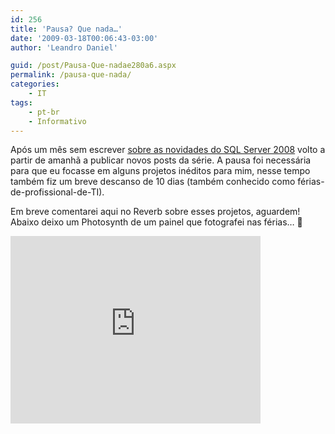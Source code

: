 ```yaml
---
id: 256
title: 'Pausa? Que nada…'
date: '2009-03-18T00:06:43-03:00'
author: 'Leandro Daniel'

guid: /post/Pausa-Que-nadae280a6.aspx
permalink: /pausa-que-nada/
categories:
    - IT
tags:
    - pt-br
    - Informativo
---
```


Após um mês sem escrever [sobre as novidades do SQL Server 2008](/tags/#sql-server) volto a partir de amanhã a publicar novos posts da série. A pausa foi necessária para que eu focasse em alguns projetos inéditos para mim, nesse tempo também fiz um breve descanso de 10 dias (também conhecido como férias-de-profissional-de-TI).

Em breve comentarei aqui no Reverb sobre esses projetos, aguardem! Abaixo deixo um Photosynth de um painel que fotografei nas férias… 🙂

 <iframe frameborder="0" height="300" loading="lazy" src="http://photosynth.net/embed.aspx?cid=11d08312-f13e-4947-8dea-9cf190055a5f" width="400"></iframe>
